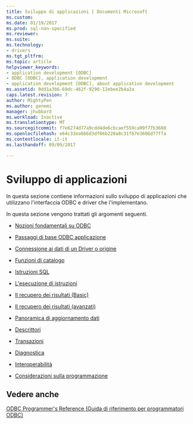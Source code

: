 ```yaml
---
title: Sviluppo di applicazioni | Documenti Microsoft
ms.custom: 
ms.date: 01/19/2017
ms.prod: sql-non-specified
ms.reviewer: 
ms.suite: 
ms.technology:
- drivers
ms.tgt_pltfrm: 
ms.topic: article
helpviewer_keywords:
- application development [ODBC]
- ODBC [ODBC], application development
- application development [ODBC], about application development
ms.assetid: 0dd1a3b6-69dc-462f-9290-12ebee2b4a2a
caps.latest.revision: 7
author: MightyPen
ms.author: genemi
manager: jhubbard
ms.workload: Inactive
ms.translationtype: MT
ms.sourcegitcommit: f7e6274d77a9cdd4de6cbcaef559ca99f77b3608
ms.openlocfilehash: e64c33ea666d3df06b220a8c31f67e3606df7ffa
ms.contentlocale: it-it
ms.lasthandoff: 09/09/2017

---
```

# <a name="developing-applications"></a>Sviluppo di applicazioni
In questa sezione contiene informazioni sullo sviluppo di applicazioni che utilizzano l'interfaccia ODBC e driver che l'implementano.  
  
 In questa sezione vengono trattati gli argomenti seguenti.  
  
-   [Nozioni fondamentali su ODBC](../../../odbc/reference/develop-app/odbc-fundamentals.md)  
  
-   [Passaggi di base ODBC applicazione](../../../odbc/reference/develop-app/basic-odbc-application-steps.md)  
  
-   [Connessione ai dati di un Driver o origine](../../../odbc/reference/develop-app/connecting-to-a-data-source-or-driver.md)  
  
-   [Funzioni di catalogo](../../../odbc/reference/develop-app/catalog-functions.md)  
  
-   [Istruzioni SQL](../../../odbc/reference/develop-app/sql-statements.md)  
  
-   [L'esecuzione di istruzioni](../../../odbc/reference/develop-app/executing-statements-odbc.md)  
  
-   [Il recupero dei risultati (Basic)](../../../odbc/reference/develop-app/retrieving-results-basic.md)  
  
-   [Il recupero dei risultati (avanzati)](../../../odbc/reference/develop-app/retrieving-results-advanced.md)  
  
-   [Panoramica di aggiornamento dati](../../../odbc/reference/develop-app/updating-data-overview.md)  
  
-   [Descrittori](../../../odbc/reference/develop-app/descriptors.md)  
  
-   [Transazioni](../../../odbc/reference/develop-app/transactions-odbc.md)  
  
-   [Diagnostica](../../../odbc/reference/develop-app/diagnostics.md)  
  
-   [Interoperabilità](../../../odbc/reference/develop-app/interoperability.md)  
  
-   [Considerazioni sulla programmazione](../../../odbc/reference/develop-app/programming-considerations.md)  
  
## <a name="see-also"></a>Vedere anche  
 [ODBC Programmer's Reference (Guida di riferimento per programmatori ODBC)](../../../odbc/reference/odbc-programmer-s-reference.md)

